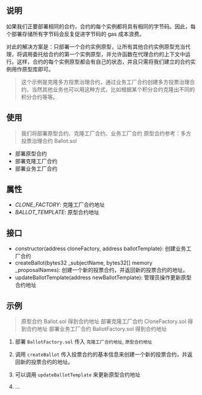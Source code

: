 ## 说明
如果我们正要部署相同的合约，合约的每个实例都将具有相同的字节码。因此，每个部署存储所有字节码会反复促进字节码的 gas 成本浪费。

对此的解决方案是：只部署一个合约实例原型，让所有其他合约实例原型充当代理，将调用委托给合约的第一个实例原型，并允许函数在代理合约的上下文中运行。这样，合约的每个实例原型都会有自己的状态，并且只需将我们建立的合约实例用作原型库即可。

> 这个示例是克隆多方投票治理合约，通过业务工厂合约创建多方投票治理合约，当然其他业务也可以用这种方式，比如根据某个积分合约克隆出不同的积分合约等等。

## 使用
> 我们将部署原型合约、克隆工厂合约、业务工厂合约
> 原型合约参考：多方投票治理合约 Ballot.sol
- 部署原型合约
- 部署克隆工厂合约
- 部署业务工厂合约

## 属性
- _CLONE_FACTORY_: 克隆工厂合约地址
- _BALLOT_TEMPLATE_: 原型合约地址
 
## 接口
- constructor(address cloneFactory, address ballotTemplate): 创建业务工厂合约
- createBallot(bytes32 _subjectName, bytes32[] memory _proposalNames): 创建一个新的投票合约，并返回新的投票合约的地址。
- updateBallotTemplate(address newBallotTemplate): 管理员操作更新原型合约地址

## 示例
> 原型合约 Ballot.sol 得到合约地址
> 部署克隆工厂合约 CloneFactory.sol 得到合约地址
> 部署业务工厂合约 BallotFactory.sol 得到合约地址

1. 部署 `BallotFactory.sol` 传入 `克隆工厂合约地址`, `原型合约地址`

2. 调用 `createBallot` 传入投票合约的基本信息来创建一个新的投票合约，并返回新的投票合约的地址。

3. 可以调用 `updateBallotTemplate` 来更新原型合约地址

4. ...
